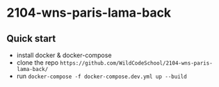 # 2104-wns-paris-lama-back

## Quick start

- install docker & docker-compose
- clone the repo `https://github.com/WildCodeSchool/2104-wns-paris-lama-back/`
- run `docker-compose -f docker-compose.dev.yml up --build`
